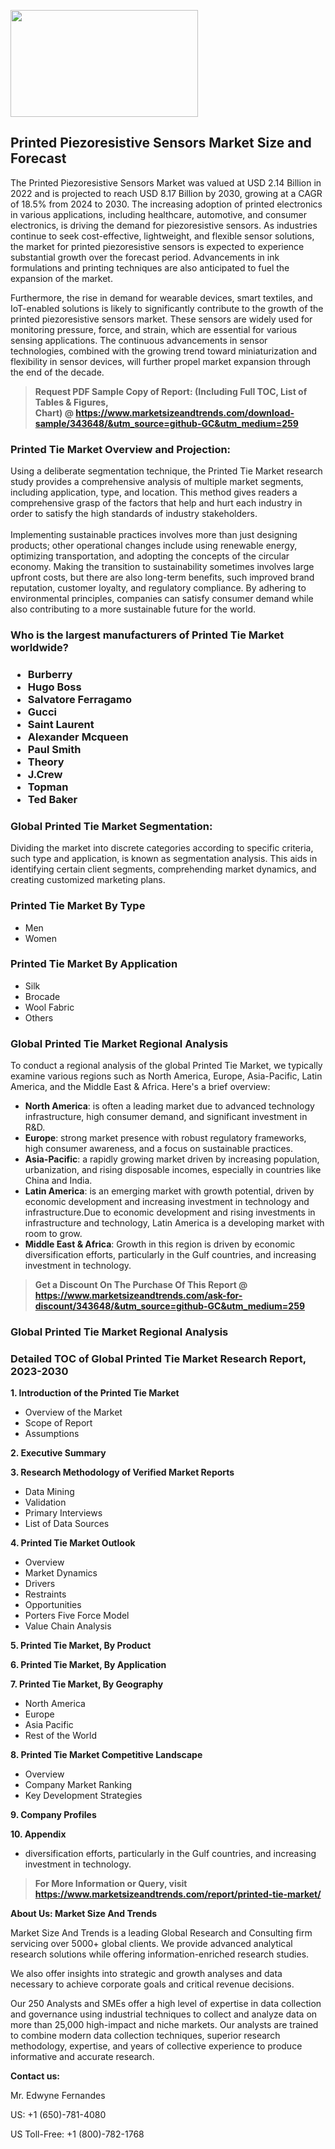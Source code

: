 <p><img class="alignnone size-medium wp-image-20088" src="https://ffe5etoiles.com/wp-content/uploads/2024/12/MST1-300x171.png" alt="" width="300" height="171" /></p><h2>Printed Piezoresistive Sensors Market Size and Forecast</h2><p>The Printed Piezoresistive Sensors Market was valued at USD 2.14 Billion in 2022 and is projected to reach USD 8.17 Billion by 2030, growing at a CAGR of 18.5% from 2024 to 2030. The increasing adoption of printed electronics in various applications, including healthcare, automotive, and consumer electronics, is driving the demand for piezoresistive sensors. As industries continue to seek cost-effective, lightweight, and flexible sensor solutions, the market for printed piezoresistive sensors is expected to experience substantial growth over the forecast period. Advancements in ink formulations and printing techniques are also anticipated to fuel the expansion of the market.</p><p>Furthermore, the rise in demand for wearable devices, smart textiles, and IoT-enabled solutions is likely to significantly contribute to the growth of the printed piezoresistive sensors market. These sensors are widely used for monitoring pressure, force, and strain, which are essential for various sensing applications. The continuous advancements in sensor technologies, combined with the growing trend toward miniaturization and flexibility in sensor devices, will further propel market expansion through the end of the decade.</p></p><blockquote id="" class=""><strong>Request PDF Sample Copy of Report: (Including Full TOC, List of Tables &amp; Figures, Chart)&nbsp;@&nbsp;<strong><a href="https://www.marketsizeandtrends.com/download-sample/343648/&utm_source=github-GC&utm_medium=259" target="_blank">https://www.marketsizeandtrends.com/download-sample/343648/&utm_source=github-GC&utm_medium=259</a></strong></strong></blockquote><h3 id="" class="">Printed Tie Market&nbsp;Overview and Projection:</h3><p id="" class="">Using a deliberate segmentation technique, the Printed Tie Market research study provides a comprehensive analysis of multiple market segments, including application, type, and location. This method gives readers a comprehensive grasp of the factors that help and hurt each industry in order to satisfy the high standards of industry stakeholders. <br /> <br />Implementing sustainable practices involves more than just designing products; other operational changes include using renewable energy, optimizing transportation, and adopting the concepts of the circular economy. Making the transition to sustainability sometimes involves large upfront costs, but there are also long-term benefits, such improved brand reputation, customer loyalty, and regulatory compliance. By adhering to environmental principles, companies can satisfy consumer demand while also contributing to a more sustainable future for the world.</p><h3 id="" class="">Who is the largest manufacturers of&nbsp;Printed Tie Market worldwide?</h3><h3 class=""><p><ul><li>Burberry </li><li> Hugo Boss </li><li> Salvatore Ferragamo </li><li> Gucci </li><li> Saint Laurent </li><li> Alexander Mcqueen </li><li> Paul Smith </li><li> Theory </li><li> J.Crew </li><li> Topman </li><li> Ted Baker</li></ul></p></h3><h3 id="" class="">Global&nbsp;Printed Tie Market Segmentation:</h3><p id="" class="">Dividing the market into discrete categories according to specific criteria, such type and application, is known as segmentation analysis. This aids in identifying certain client segments, comprehending market dynamics, and creating customized marketing plans.</p><h3 id="" class="">Printed Tie Market&nbsp;By Type</h3><p><p><ul><li>Men</li><li> Women</p></li></ul></p></p><h3 id="" class="">Printed Tie Market&nbsp;By Application</h3><p class=""><p><ul><li>Silk</li><li> Brocade</li><li> Wool Fabric</li><li> Others</li></ul></p></p><h3 id="" class="">Global Printed Tie Market Regional Analysis</h3><p id="" class="">To conduct a regional analysis of the global Printed Tie Market, we typically examine various regions such as North America, Europe, Asia-Pacific, Latin America, and the Middle East &amp; Africa. Here's a brief overview:</p><ul><li><strong>North America</strong>: is often a leading market due to advanced technology infrastructure, high consumer demand, and significant investment in R&amp;D.</li><li><strong>Europe</strong>: strong market presence with robust regulatory frameworks, high consumer awareness, and a focus on sustainable practices.</li><li><strong>Asia-Pacific</strong>: a rapidly growing market driven by increasing population, urbanization, and rising disposable incomes, especially in countries like China and India.</li><li><strong>Latin America</strong>: is an emerging market with growth potential, driven by economic development and increasing investment in technology and infrastructure.Due to economic development and rising investments in infrastructure and technology, Latin America is a developing market with room to grow.</li><li><strong>Middle East &amp; Africa</strong>: Growth in this region is driven by economic diversification efforts, particularly in the Gulf countries, and increasing investment in technology.</li></ul><blockquote id="" class=""><strong>Get a Discount On The Purchase Of This Report @ <strong><a href="https://www.marketsizeandtrends.com/ask-for-discount/343648/&utm_source=github-GC&utm_medium=259" target="_blank">https://www.marketsizeandtrends.com/ask-for-discount/343648/&utm_source=github-GC&utm_medium=259</a></strong></strong></blockquote><h3 id="" class="">Global Printed Tie Market Regional Analysis</h3><h3 id="" class="">Detailed TOC of Global Printed Tie Market Research Report, 2023-2030</h3><p id="" class=""><strong>1. Introduction of the Printed Tie Market</strong></p><ul><li>Overview of the Market</li><li>Scope of Report</li><li>Assumptions</li></ul><p id="" class=""><strong>2. Executive Summary</strong></p><p id="" class=""><strong>3. Research Methodology of Verified Market Reports</strong></p><ul><li>Data Mining</li><li>Validation</li><li>Primary Interviews</li><li>List of Data Sources</li></ul><p id="" class=""><strong>4. Printed Tie Market Outlook</strong></p><ul><li>Overview</li><li>Market Dynamics</li><li>Drivers</li><li>Restraints</li><li>Opportunities</li><li>Porters Five Force Model</li><li>Value Chain Analysis</li></ul><p id="" class=""><strong>5. Printed Tie Market, By Product</strong></p><p id="" class=""><strong>6. Printed Tie Market, By Application</strong></p><p id="" class=""><strong>7. Printed Tie Market, By Geography</strong></p><ul><li>North America</li><li>Europe</li><li>Asia Pacific</li><li>Rest of the World</li></ul><p id="" class=""><strong>8. Printed Tie Market Competitive Landscape</strong></p><ul><li>Overview</li><li>Company Market Ranking</li><li>Key Development Strategies</li></ul><p id="" class=""><strong>9. Company Profiles</strong></p><p id="" class=""><strong>10. Appendix</strong></p><ul><li>diversification efforts, particularly in the Gulf countries, and increasing investment in technology.</li></ul><blockquote id="" class=""><strong>For More Information or Query, visit <strong><strong><a href="https://www.marketsizeandtrends.com/report/printed-tie-market/" target="_blank">https://www.marketsizeandtrends.com/report/printed-tie-market/</a></strong></strong></strong></blockquote><p id="" class=""><strong>About Us: Market Size And Trends</strong></p><p id="" class="">Market Size And Trends is a leading Global Research and Consulting firm servicing over 5000+ global clients. We provide advanced analytical research solutions while offering information-enriched research studies.</p><p id="" class="">We also offer insights into strategic and growth analyses and data necessary to achieve corporate goals and critical revenue decisions.</p><p id="" class="">Our 250 Analysts and SMEs offer a high level of expertise in data collection and governance using industrial techniques to collect and analyze data on more than 25,000 high-impact and niche markets. Our analysts are trained to combine modern data collection techniques, superior research methodology, expertise, and years of collective experience to produce informative and accurate research.</p><p id="" class=""><strong>Contact us:</strong></p><p id="" class="">Mr. Edwyne Fernandes</p><p id="" class="">US: +1 (650)-781-4080</p><p id="" class="">US Toll-Free: +1 (800)-782-1768</p>
